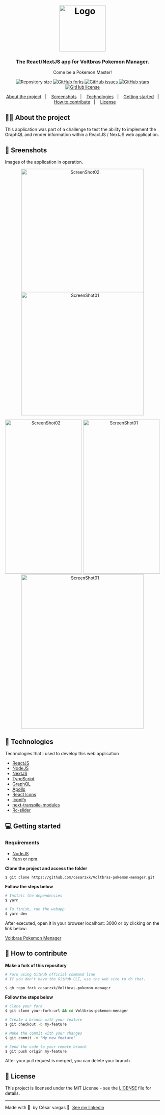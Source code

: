 
<h1 align="center">
  <img alt="Logo" src="https://user-images.githubusercontent.com/43748428/123134273-005f7100-d427-11eb-97f0-75209d48f6b0.png" width="150px">

<h3 align="center">
  The React/NextJS app for Voltbras Pokemon Manager.
</h3>

<p align="center">Come be a Pokemon Master!</p>

<p align="center">
  
  <img alt="Repository size" src="https://img.shields.io/github/repo-size/cesarzxk/Voltbras-pokemon-menager?color=00c1fd">

  <a href="https://github.com/cesarzxk/Voltbras-pokemon-menager/network">
    <img alt="GitHub forks" src="https://img.shields.io/github/forks/cesarzxk/Voltbras-pokemon-menager?color=00c1fd">
  </a>
  
  <a href="https://github.com/cesarzxk/Voltbras-pokemon-menager/issues">
    <img alt="GitHub issues" src="https://img.shields.io/github/issues/cesarzxk/Voltbras-pokemon-menager?color=00c1fd">
  </a>
  
  <a href="https://github.com/cesarzxk/Voltbras-pokemon-menager/stargazers">
    <img alt="GitHub stars" src="https://img.shields.io/github/stars/cesarzxk/Voltbras-pokemon-menager?color=00c1fd">
  </a>
  
  <a href="https://github.com/cesarzxk/Voltbras-pokemon-menager/blob/main/LICENSE">
    <img alt="GitHub license" src="https://img.shields.io/github/license/cesarzxk/Voltbras-pokemon-menager?color=00c1fd">
  </a>

</p>

<p align="center">
  <a href="#%EF%B8%8F-about-the-project">About the project</a>&nbsp;&nbsp;&nbsp;|&nbsp;&nbsp;&nbsp;
  <a href="#-screnshots">Screenshots</a>&nbsp;&nbsp;&nbsp;|&nbsp;&nbsp;&nbsp;
  <a href="#-technologies">Technologies</a>&nbsp;&nbsp;&nbsp;|&nbsp;&nbsp;&nbsp;
  <a href="#-getting-started">Getting started</a>&nbsp;&nbsp;&nbsp;|&nbsp;&nbsp;&nbsp;
  <a href="#-how-to-contribute">How to contribute</a>&nbsp;&nbsp;&nbsp;|&nbsp;&nbsp;&nbsp;
  <a href="#-license">License</a>
</p>

## 💇🏼 About the project

This application was part of a challenge to test the ability to implement the GraphQL and render information within a ReactJS / NextJS web application.

## 📸 Sreenshots

Images of the application in operation.

<p align="center">
<img alt="ScreenShot02" src="https://user-images.githubusercontent.com/43748428/122956492-6c72a400-d357-11eb-91cb-c78b0e8caff6.png" width="400px">
<img alt="ScreenShot01" src="https://user-images.githubusercontent.com/43748428/122956740-a6dc4100-d357-11eb-866c-b1261e79011d.png" width="400px">
</p>
  
<p align="center">
<img alt="ScreenShot02" src="https://user-images.githubusercontent.com/43748428/158083615-8c2d0b71-9a53-47d3-820e-682fbbca1773.png" width="250px" height="500px">
<img alt="ScreenShot01" src="https://user-images.githubusercontent.com/43748428/158083616-395aa93e-08ce-4f77-b2fb-297da120cc16.png" width="250px" height="500px">
<img alt="ScreenShot01" src="https://user-images.githubusercontent.com/43748428/158083732-5ff7b8f3-7d82-46c5-96cf-7ab25710a228.png" width="400px" height="500px">
</p>
  
 





## 🚀 Technologies

Technologies that I used to develop this web application


- [ReactJS](https://reactjs.org/)
- [NodeJS](https://nodejs.org/en/)
- [NextJS](https://nextjs.org/)
- [TypeScript](https://www.typescriptlang.org/)
- [GraphQL](https://graphql.org/)
- [Apollo](https://www.apollographql.com/docs/react/)
- [React Icons](https://react-icons.github.io/react-icons/)
- [Iconify](https://iconify.design/)
- [next-transpile-modules](https://github.com/martpie/next-transpile-modules)
- [Rc-slider](https://github.com/react-component/slider)

## 💻 Getting started

### Requirements

- [NodeJS](https://nodejs.org/en/)
- [Yarn](https://classic.yarnpkg.com/) or [npm](https://www.npmjs.com/)


**Clone the project and access the folder**

```bash
$ git clone https://github.com/cesarzxk/Voltbras-pokemon-menager.git
```

**Follow the steps below**

```bash
# Install the dependencies
$ yarn

# To finish, run the webapp 
$ yarn dev

```
After executed, open it in your browser localhost: 3000 or by clicking on the link below:

[Voltbras Pokemon Menager](http://localhost:3000/)

## 🤔 How to contribute

**Make a fork of this repository**

```bash
# Fork using GitHub official command line
# If you don't have the GitHub CLI, use the web site to do that.

$ gh repo fork cesarzxk/Voltbras-pokemon-menager

```

**Follow the steps below**

```bash
# Clone your fork
$ git clone your-fork-url && cd Voltbras-pokemon-menager

# Create a branch with your feature
$ git checkout -b my-feature

# Make the commit with your changes
$ git commit -m "My new feature"

# Send the code to your remote branch
$ git push origin my-feature
```

After your pull request is merged, you can delete your branch

## 📝 License

This project is licensed under the MIT License - see the [LICENSE](LICENSE) file for details.

---

Made with 💜 &nbsp;by César vargas 👋 &nbsp;[See my linkedin](https://www.linkedin.com/in/cs-vargas/)
